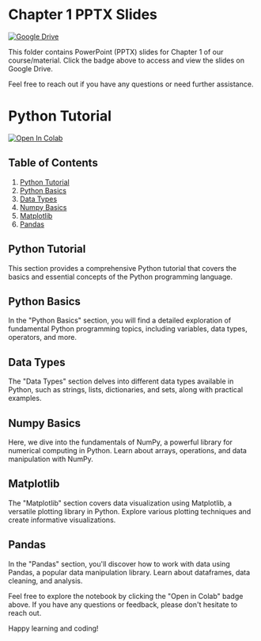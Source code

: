 # Chapter 1 PPTX Slides

[![Google Drive](https://img.shields.io/badge/View%20Slides-Google%20Drive-blue)](https://drive.google.com/drive/folders/1d1oLCcXWyncBu0d5qvL9IgvT_PU2lzdS?usp=sharing)

This folder contains PowerPoint (PPTX) slides for Chapter 1 of our course/material. Click the badge above to access and view the slides on Google Drive.

Feel free to reach out if you have any questions or need further assistance.

# Python Tutorial

[![Open In Colab](https://colab.research.google.com/assets/colab-badge.svg)](https://colab.research.google.com/drive/1RmhuaYGUK9EII_AQpVUx-Hif5nsbZ4ZJ?usp=sharing)

## Table of Contents

1. [Python Tutorial](#python-tutorial)
2. [Python Basics](#python-basics)
3. [Data Types](#data-types)
4. [Numpy Basics](#numpy-basics)
5. [Matplotlib](#matplotlib)
6. [Pandas](#pandas)

## Python Tutorial

This section provides a comprehensive Python tutorial that covers the basics and essential concepts of the Python programming language.

## Python Basics

In the "Python Basics" section, you will find a detailed exploration of fundamental Python programming topics, including variables, data types, operators, and more.

## Data Types

The "Data Types" section delves into different data types available in Python, such as strings, lists, dictionaries, and sets, along with practical examples.

## Numpy Basics

Here, we dive into the fundamentals of NumPy, a powerful library for numerical computing in Python. Learn about arrays, operations, and data manipulation with NumPy.

## Matplotlib

The "Matplotlib" section covers data visualization using Matplotlib, a versatile plotting library in Python. Explore various plotting techniques and create informative visualizations.

## Pandas

In the "Pandas" section, you'll discover how to work with data using Pandas, a popular data manipulation library. Learn about dataframes, data cleaning, and analysis.

Feel free to explore the notebook by clicking the "Open in Colab" badge above. If you have any questions or feedback, please don't hesitate to reach out.

Happy learning and coding!
